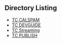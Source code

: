 ## Directory Listing

- [TC CALSPAM](charter-TC-CALSPAM.md)
- [TC DEVGUIDE](charter-TC-DEVGUIDE.md)
- [TC Streaming](charter-TC-STREAMING.md)
- [TC PUBLISH](charter-TC-PUBLISH.md)
